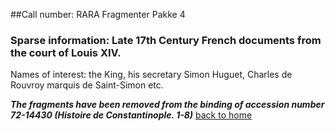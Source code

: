 ##Call number: RARA Fragmenter Pakke 4

### Sparse information: Late 17th Century French documents from the court of Louis XIV. 
Names of interest: the King, his secretary Simon Huguet, Charles de Rouvroy marquis de Saint-Simon etc.

***The fragments have been removed from the binding of accession number 72-14430 (Histoire de Constantinople. 1-8)***
[back to home](README.md)
